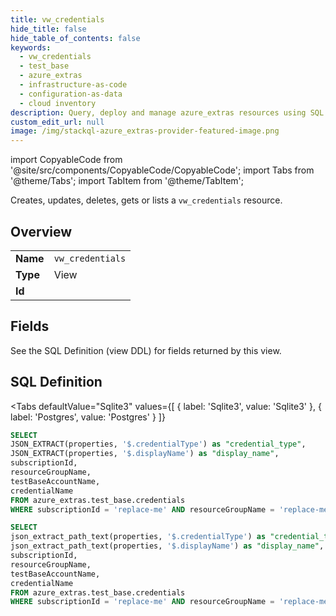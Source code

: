 ```yaml
--- 
title: vw_credentials
hide_title: false
hide_table_of_contents: false
keywords:
  - vw_credentials
  - test_base
  - azure_extras
  - infrastructure-as-code
  - configuration-as-data
  - cloud inventory
description: Query, deploy and manage azure_extras resources using SQL
custom_edit_url: null
image: /img/stackql-azure_extras-provider-featured-image.png
---
```


import CopyableCode from '@site/src/components/CopyableCode/CopyableCode';
import Tabs from '@theme/Tabs';
import TabItem from '@theme/TabItem';

Creates, updates, deletes, gets or lists a <code>vw_credentials</code> resource.

## Overview
<table><tbody>
<tr><td><b>Name</b></td><td><code>vw_credentials</code></td></tr>
<tr><td><b>Type</b></td><td>View</td></tr>
<tr><td><b>Id</b></td><td><CopyableCode code="azure_extras.test_base.vw_credentials" /></td></tr>
</tbody></table>

## Fields

See the SQL Definition (view DDL) for fields returned by this view.

## SQL Definition

<Tabs
defaultValue="Sqlite3"
values={[
{ label: 'Sqlite3', value: 'Sqlite3' },
{ label: 'Postgres', value: 'Postgres' }
]}
>
<TabItem value="Sqlite3">

```sql
SELECT
JSON_EXTRACT(properties, '$.credentialType') as "credential_type",
JSON_EXTRACT(properties, '$.displayName') as "display_name",
subscriptionId,
resourceGroupName,
testBaseAccountName,
credentialName
FROM azure_extras.test_base.credentials
WHERE subscriptionId = 'replace-me' AND resourceGroupName = 'replace-me' AND testBaseAccountName = 'replace-me';
```

</TabItem>
<TabItem value="Postgres">

```sql
SELECT
json_extract_path_text(properties, '$.credentialType') as "credential_type",
json_extract_path_text(properties, '$.displayName') as "display_name",
subscriptionId,
resourceGroupName,
testBaseAccountName,
credentialName
FROM azure_extras.test_base.credentials
WHERE subscriptionId = 'replace-me' AND resourceGroupName = 'replace-me' AND testBaseAccountName = 'replace-me';
```

</TabItem>
</Tabs>

